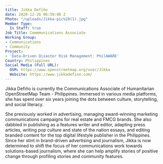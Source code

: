 ```yaml
---
title: Jikka Defiño
date: 2020-12-26 06:59:00 Z
Photo: "/uploads/Jikka-pic%20(1).jpg"
Member Type:
  Is Staff: true
Job Title: Commmunications Associate
Working Group:
- Communications
- Community
Project:
- 'Data-Driven Disaster Risk Management: PhilAWARE'
Country: Philippines
Social Media (Full URL):
  OSM: https://www.openstreetmap.org/user/Jikka
  Website: https://www.jikkadefino.com/
---
```


Jikka Defiño is currently the Communications Associate of Humanitarian OpenStreetMap Team - Philippines. Immersed in various media platforms, she has spent over six years joining the dots between culture, storytelling, and social literacy.

She previously worked in advertising, managing award-winning marketing communications campaigns for real estate and FMCG brands. She also dabbled in publishing as a features writer and editor, adapting press articles, writing pop culture and state of the nation essays, and editing branded content for the top digital lifestyle publisher in the Philippines. Since her stint in brand-driven advertising and journalism, Jikka is now determined to shift the focus of her communications work towards solutions-based journalism, where she can help amplify stories of positive change through profiling stories and community features.